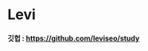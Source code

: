 # Levi

#### 깃헙 : [https://github.com/leviseo/study ](https://github.com/leviseo/leviseo.github.io) 

